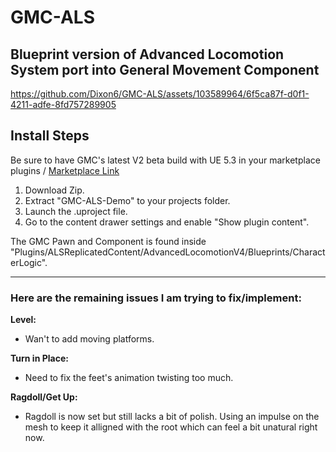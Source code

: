 # GMC-ALS
## Blueprint version of Advanced Locomotion System port into General Movement Component
https://github.com/Dixon6/GMC-ALS/assets/103589964/6f5ca87f-d0f1-4211-adfe-8fd757289905

## Install Steps
Be sure to have GMC's latest V2 beta build with UE 5.3 in your marketplace plugins / 
[Marketplace Link](https://www.unrealengine.com/marketplace/en-US/product/0a128683c41f4b59906c661b95ca8655)
1. Download Zip.
2. Extract "GMC-ALS-Demo" to your projects folder.
3. Launch the .uproject file.
5. Go to the content drawer settings and enable "Show plugin content".
   
The GMC Pawn and Component is found inside "Plugins/ALSReplicatedContent/AdvancedLocomotionV4/Blueprints/CharacterLogic".

____________________________________
### Here are the remaining issues I am trying to fix/implement:

**Level:**
- Wan't to add moving platforms.
      
**Turn in Place:**
- Need to fix the feet's animation twisting too much.
   
**Ragdoll/Get Up:**
- Ragdoll is now set but still lacks a bit of polish. Using an impulse on the mesh to keep it alligned with the root which can feel a bit unatural right now.
